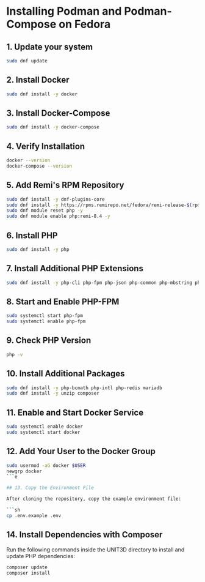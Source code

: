 # Installing Podman and Podman-Compose on Fedora

## 1. Update your system
```sh
sudo dnf update
```

## 2. Install Docker
```sh
sudo dnf install -y docker
```

## 3. Install Docker-Compose
```sh
sudo dnf install -y docker-compose
```

## 4. Verify Installation
```sh
docker --version
docker-compose --version
```


## 5. Add Remi's RPM Repository

```sh
sudo dnf install -y dnf-plugins-core
sudo dnf install -y https://rpms.remirepo.net/fedora/remi-release-$(rpm -E %fedora).rpm
sudo dnf module reset php -y
sudo dnf module enable php:remi-8.4 -y
```

## 6. Install PHP

```sh
sudo dnf install -y php
```


## 7. Install Additional PHP Extensions

```sh
sudo dnf install -y php-cli php-fpm php-json php-common php-mbstring php-xml php-gd php-curl php-zip php-mysqlnd
```

## 8. Start and Enable PHP-FPM

```sh
sudo systemctl start php-fpm
sudo systemctl enable php-fpm
```

## 9. Check PHP Version

```sh
php -v
```

## 10. Install Additional Packages

```sh
sudo dnf install -y php-bcmath php-intl php-redis mariadb
sudo dnf install -y unzip composer
```

## 11. Enable and Start Docker Service

```sh
sudo systemctl enable docker
sudo systemctl start docker
```

## 12. Add Your User to the Docker Group

```sh
sudo usermod -aG docker $USER
newgrp docker
```e

## 13. Copy the Environment File

After cloning the repository, copy the example environment file:

```sh
cp .env.example .env
```

## 14. Install Dependencies with Composer

Run the following commands inside the UNIT3D directory to install and update PHP dependencies:

```sh
composer update
composer install
```

